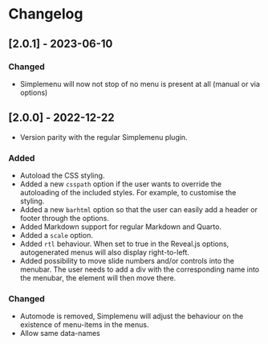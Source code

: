 # Changelog

## [2.0.1] - 2023-06-10
### Changed
- Simplemenu will now not stop of no menu is present at all (manual or via options)


## [2.0.0] - 2022-12-22

- Version parity with the regular Simplemenu plugin.

### Added
- Autoload the CSS styling.
- Added a new `csspath` option if the user wants to override the autoloading of the included styles. For example, to customise the styling.
- Added a new `barhtml` option so that the user can easily add a header or footer through the options.
- Added Markdown support for regular Markdown and Quarto.
- Added a `scale` option.
- Added `rtl` behaviour. When set to true in the Reveal.js options, autogenerated menus will also display right-to-left.
- Added possibility to move slide numbers and/or controls into the menubar. The user needs to add a div with the corresponding name into the menubar, the element will then move there.
### Changed
- Automode is removed, Simplemenu will adjust the behaviour on the existence of menu-items in the menus.
- Allow same data-names

